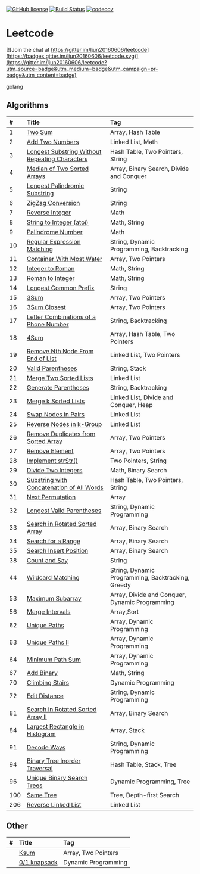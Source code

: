 [![GitHub license](https://img.shields.io/badge/license-MIT-blue.svg)](https://github.com/ljun20160606/leetcode/blob/master/LICENSE)
[![Build Status](https://travis-ci.org/ljun20160606/leetcode.svg?branch=master)](https://travis-ci.org/ljun20160606/leetcode)
[![codecov](https://codecov.io/gh/ljun20160606/leetcode/branch/master/graph/badge.svg)](https://codecov.io/gh/ljun20160606/leetcode)

# Leetcode

[![Join the chat at https://gitter.im/ljun20160606/leetcode](https://badges.gitter.im/ljun20160606/leetcode.svg)](https://gitter.im/ljun20160606/leetcode?utm_source=badge&utm_medium=badge&utm_campaign=pr-badge&utm_content=badge)

golang

## Algorithms

| #    | Title                                                                                                                       | Tag                                               |
| :--- | :-------------------------------------------------------------------------------------------------------------------------- | :------------------------------------------------ |
| 1    | [Two Sum](algorithms/1.%20Two%20Sum.go)                                                                                     | Array, Hash Table                                 |
| 2    | [Add Two Numbers](algorithms/2.%20Add%20Two%20Numbers.go)                                                                   | Linked List, Math                                 |
| 3    | [Longest Substring Without Repeating Characters](algorithms/3.%20Longest%20Substring%20Without%20Repeating%20Characters.go) | Hash Table, Two Pointers, String                  |
| 4    | [Median of Two Sorted Arrays](algorithms/4.%20Median%20of%20Two%20Sorted%20Arrays.go)                                       | Array, Binary Search, Divide and Conquer          |
| 5    | [Longest Palindromic Substring](algorithms/5.%20Longest%20Palindromic%20Substring.go)                                       | String                                            |
| 6    | [ZigZag Conversion](algorithms/6.%20ZigZag%20Conversion.go)                                                                 | String                                            |
| 7    | [Reverse Integer](algorithms/7.%20Reverse%20Integer.go)                                                                     | Math                                              |
| 8    | [String to Integer (atoi)](algorithms/8.%20String%20to%20Integer%20(atoi).go)                                               | Math, String                                      |
| 9    | [Palindrome Number](algorithms/9.%20Palindrome%20Number.go)                                                                 | Math                                              |
| 10   | [Regular Expression Matching][010]                                                                                          | String, Dynamic Programming, Backtracking         |
| 11   | [Container With Most Water](algorithms/11.%20Container%20With%20Most%20Water.go)                                            | Array, Two Pointers                               |
| 12   | [Integer to Roman](algorithms/12.%20Integer%20to%20Roman.go)                                                                | Math, String                                      |
| 13   | [Roman to Integer](algorithms/13.%20Roman%20to%20Integer.go)                                                                | Math, String                                      |
| 14   | [Longest Common Prefix](algorithms/14.%20Longest%20Common%20Prefix.go)                                                      | String                                            |
| 15   | [3Sum](algorithms/15.%203Sum.go)                                                                                            | Array, Two Pointers                               |
| 16   | [3Sum Closest](algorithms/16.%203Sum%20Closest.go)                                                                          | Array, Two Pointers                               |
| 17   | [Letter Combinations of a Phone Number](algorithms/17.%20Letter%20Combinations%20of%20a%20Phone%20Number.go)                | String, Backtracking                              |
| 18   | [4Sum](algorithms/18.%204Sum.go)                                                                                            | Array, Hash Table, Two Pointers                   |
| 19   | [Remove Nth Node From End of List](algorithms/19.%20Remove%20Nth%20Node%20From%20End%20of%20List.go)                        | Linked List, Two Pointers                         |
| 20   | [Valid Parentheses](algorithms/20.%20Valid%20Parentheses.go)                                                                | String, Stack                                     |
| 21   | [Merge Two Sorted Lists](algorithms/21.%20Merge%20Two%20Sorted%20Lists.go)                                                  | Linked List                                       |
| 22   | [Generate Parentheses](algorithms/22.%20Generate%20Parentheses.go)                                                          | String, Backtracking                              |
| 23   | [Merge k Sorted Lists](algorithms/23.%20Merge%20k%20Sorted%20Lists.go)                                                      | Linked List, Divide and Conquer, Heap             |
| 24   | [Swap Nodes in Pairs](algorithms/24.%20Swap%20Nodes%20in%20Pairs.go)                                                        | Linked List                                       |
| 25   | [Reverse Nodes in k-Group](algorithms/25.%20Reverse%20Nodes%20in%20k-Group.go)                                              | Linked List                                       |
| 26   | [Remove Duplicates from Sorted Array](algorithms/26.%20Remove%20Duplicates%20from%20Sorted%20Array.go)                      | Array, Two Pointers                               |
| 27   | [Remove Element](algorithms/27.%20Remove%20Element.go)                                                                      | Array, Two Pointers                               |
| 28   | [Implement strStr()](algorithms/28.%20Implement%20strStr().go)                                                              | Two Pointers, String                              |
| 29   | [Divide Two Integers](algorithms/29.%20Divide%20Two%20Integers.go)                                                          | Math, Binary Search                               |
| 30   | [Substring with Concatenation of All Words](algorithms/30.%20Substring%20with%20Concatenation%20of%20All%20Words.go)        | Hash Table, Two Pointers, String                  |
| 31   | [Next Permutation](algorithms/31.%20Next%20Permutation.go)                                                                  | Array                                             |
| 32   | [Longest Valid Parentheses](algorithms/32.%20Longest%20Valid%20Parentheses.go)                                              | String, Dynamic Programming                       |
| 33   | [Search in Rotated Sorted Array](algorithms/33.%20Search%20in%20Rotated%20Sorted%20Array.go)                                | Array, Binary Search                              |
| 34   | [Search for a Range](algorithms/34.%20Search%20for%20a%20Range.go)                                                          | Array, Binary Search                              |
| 35   | [Search Insert Position](algorithms/35.%20Search%20Insert%20Position.go)                                                    | Array, Binary Search                              |
| 38   | [Count and Say](algorithms/38.%20Count%20and%20Say.go)                                                                      | String                                            |
| 44   | [Wildcard Matching](algorithms/44.%20Wildcard%20Matching.go)                                                                | String, Dynamic Programming, Backtracking, Greedy |
| 53   | [Maximum Subarray](algorithms/53.%20Maximum%20Subarray.go)                                                                  | Array, Divide and Conquer, Dynamic Programming    |
| 56   | [Merge Intervals](algorithms/56.%20Merge%20Intervals.go)                                                                    | Array,Sort                                        |
| 62   | [Unique Paths](algorithms/62.%20Unique%20Paths.go)                                                                          | Array, Dynamic Programming                        |
| 63   | [Unique Paths II](algorithms/63.%20Unique%20Paths%20II.go)                                                                  | Array, Dynamic Programming                        |
| 64   | [Minimum Path Sum](algorithms/64.%20Minimum%20Path%20Sum.go)                                                                | Array, Dynamic Programming                        |
| 67   | [Add Binary](algorithms/67.%20Add%20Binary.go)                                                                              | Math, String                                      |
| 70   | [Climbing Stairs](algorithms/70.%20Climbing%20Stairs.go)                                                                    | Dynamic Programming                               |
| 72   | [Edit Distance](algorithms/72.%20Edit%20Distance.go)                                                                        | String, Dynamic Programming                       |
| 81   | [Search in Rotated Sorted Array II](algorithms/81.%20Search%20in%20Rotated%20Sorted%20Array%20II.go)                        | Array, Binary Search                              |
| 84   | [Largest Rectangle in Histogram][084]                                                                                       | Array, Stack                                      |
| 91   | [Decode Ways](algorithms/91.%20Decode%20Ways.go)                                                                            | String, Dynamic Programming                       |
| 94   | [Binary Tree Inorder Traversal](algorithms/94.%20Binary%20Tree%20Inorder%20Traversal.go)                                    | Hash Table, Stack, Tree                           |
| 96   | [Unique Binary Search Trees](algorithms/96.%20Unique%20Binary%20Search%20Trees.go)                                          | Dynamic Programming, Tree                         |
| 100  | [Same Tree](algorithms/100.%20Same%20Tree.go)                                                                               | Tree, Depth-first Search                          |
| 206  | [Reverse Linked List](algorithms/206.%20Reverse%20Linked%20List.go)                                                         | Linked List                                       |

## Other

| #    | Title                                                   | Tag                 |
| :--- | :------------------------------------------------------ | :------------------ |
|      | [Ksum](algorithms/origin/ksum.go)                       | Array, Two Pointers |
|      | [0/1 knapsack](algorithms/origin/knapsack%20problem.go) | Dynamic Programming |

[010]: note/010/README.md
[084]: note/084/README.md